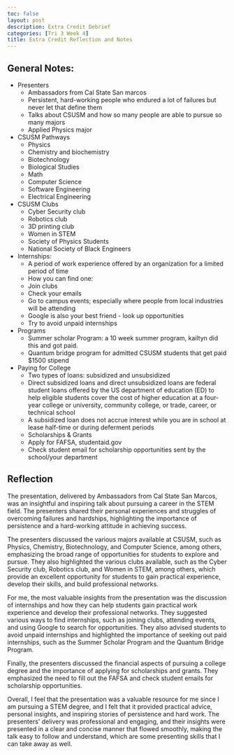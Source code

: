 ```yaml
---
toc: false
layout: post
description: Extra Credit Debrief
categories: [Tri 3 Week 4]
title: Extra Credit Reflection and Notes
---
```


## General Notes:
- Presenters
    - Ambassadors from Cal State San marcos
    - Persistent, hard-working people who endured a lot of failures but never let that define them
    - Talks about CSUSM and how so many people are able to pursue so many majors 
    - Applied Physics major 
- CSUSM Pathways
    - Physics
    - Chemistry and biochemistry
    - Biotechnology
    - Biological Studies
    - Math
    - Computer Science
    - Software Engineering
    - Electrical Engineering
- CSUSM Clubs
    - Cyber Security club
    - Robotics club
    - 3D printing club
    - Women in STEM
    - Society of Physics Students
    - National Society of Black Engineers
- Internships:
    - A period of work experience offered by an organization for a limited period of time
    - How you can find one:
    - Join clubs
    - Check your emails
    - Go to campus events; especially where people from local industries will be attending
    - Google is also your best friend - look up opportunities
    - Try to avoid unpaid internships
- Programs
    - Summer scholar Program: a 10 week summer program, kailtyn did this and got paid. 
    - Quantum bridge program for admitted CSUSM students that get paid $1500 stipend
- Paying for College
    - Two types of loans: subsidized and unsubsidized
    - Direct subsidized loans and direct unsubsidized loans are federal student loans offered by the US department of education (ED) to help eligible students cover the cost of higher education at a four-year college or university, community college, or trade, career, or technical school
    - A subsidized loan does not accrue interest while you are in school at lease half-time or during deferment periods
    - Scholarships & Grants
    - Apply for FAFSA, studentaid.gov
    - Check student email for scholarship opportunities sent by the school/your department


## Reflection 

The presentation, delivered by Ambassadors from Cal State San Marcos, was an insightful and inspiring talk about pursuing a career in the STEM field. The presenters shared their personal experiences and struggles of overcoming failures and hardships, highlighting the importance of persistence and a hard-working attitude in achieving success.

The presenters discussed the various majors available at CSUSM, such as Physics, Chemistry, Biotechnology, and Computer Science, among others, emphasizing the broad range of opportunities for students to explore and pursue. They also highlighted the various clubs available, such as the Cyber Security club, Robotics club, and Women in STEM, among others, which provide an excellent opportunity for students to gain practical experience, develop their skills, and build professional networks.

For me, the most valuable insights from the presentation was the discussion of internships and how they can help students gain practical work experience and develop their professional networks. They suggested various ways to find internships, such as joining clubs, attending events, and using Google to search for opportunities. They also advised students to avoid unpaid internships and highlighted the importance of seeking out paid internships, such as the Summer Scholar Program and the Quantum Bridge Program.

Finally, the presenters discussed the financial aspects of pursuing a college degree and the importance of applying for scholarships and grants. They emphasized the need to fill out the FAFSA and check student emails for scholarship opportunities.

Overall, I feel that the presentation was a valuable resource for me since I am pursuing a STEM degree, and I felt that it provided practical advice, personal insights, and inspiring stories of persistence and hard work. The presenters' delivery was professional and engaging, and their insights were presented in a clear and concise manner that flowed smoothly, making the talk easy to follow and understand, which are some presenting skills that I can take away as well. 